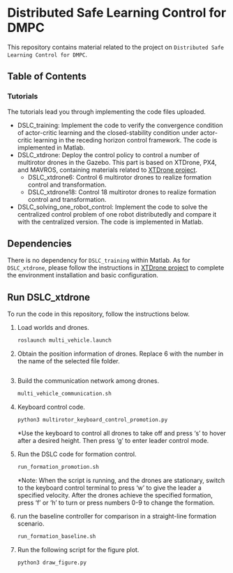

# Distributed Safe Learning Control for DMPC


This repository contains material related to the project on `Distributed Safe Learning Control for DMPC`.  

## Table of Contents

### Tutorials

The tutorials lead you through implementing the code files uploaded. 

* DSLC_training: Implement the code to verify the convergence condition of actor-critic learning and the closed-stability condition under actor-critic learning in the receding horizon control framework. The code is implemented in Matlab.
* DSLC_xtdrone: Deploy the control policy to control a number of multirotor drones in the Gazebo. This part is based on XTDrone, PX4, and MAVROS, containing materials related to  [XTDrone project](https://github.com/robin-shaun/XTDrone/blob/master).
  * DSLC_xtdrone6: Control 6 multirotor drones to realize formation control and transformation.
  * DSLC_xtdrone18: Control 18 multirotor drones to realize formation control and transformation.
* DSLC_solving_one_robot_control: Implement the code to solve the centralized control problem of one robot distributedly and compare it with the centralized version. The code is implemented in Matlab.

## Dependencies

There is no dependency for `DSLC_training` within Matlab. As for `DSLC_xtdrone`, please follow the instructions in [XTDrone project](https://github.com/robin-shaun/XTDrone/blob/master) to complete the environment installation and basic configuration.

## Run DSLC_xtdrone

To run the code in this repository, follow the instructions below.

1. Load worlds and drones.
    ```bash
    roslaunch multi_vehicle.launch
      ```
   
3. Obtain the position information of drones. Replace 6 with the number in the name of the selected file folder.
    ```bash python3 get_local_pose.py iris 6
      ```
   
5. Build the communication network among drones.
    ```bash
    multi_vehicle_communication.sh
      ```
   
6. Keyboard control code.
    ```bash
    python3 multirotor_keyboard_control_promotion.py
      ```
    *Use the keyboard to control all drones to take off and press ‘s’ to hover after a desired height. Then press ‘g’ to enter leader control mode.
   
7. Run the DSLC code for formation control.
    ```bash
    run_formation_promotion.sh
      ```
   *Note: When the script is running, and the drones are stationary, switch to the keyboard control terminal to press ‘w’ to give the leader a specified velocity. After the drones achieve the specified formation, press ‘f’ or ‘h’ to turn or press numbers 0-9 to change the formation.

8. run the baseline controller for comparison  in a straight-line formation scenario.
    ```bash
    run_formation_baseline.sh
    ```
    
9. Run the following script for the figure plot.
    ```bash
    python3 draw_figure.py
    ```
